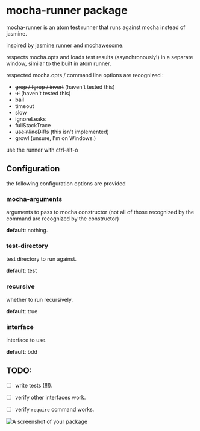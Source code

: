 # mocha-runner package

mocha-runner is an atom test runner that runs against mocha instead of jasmine.

inspired by [jasmine runner](https://github.com/nathansobo/atom-jasmine-runner/) and [mochawesome](https://github.com/adamgruber/mochawesome/).

respects mocha.opts and loads test results (asynchronously!) in a separate window, similar to the built in atom runner.

respected mocha.opts / command line options are recognized :

- ~~grep / fgrep / invert~~ (haven't tested this)
- ~~ui~~ (haven't tested this)
- bail
- timeout
- slow
- ignoreLeaks
- fullStackTrace
- ~~useInlineDiffs~~ (this isn't implemented)
- growl (unsure, I'm on Windows.)

use the runner with ctrl-alt-o

## Configuration

the following configuration options are provided

### mocha-arguments

arguments to pass to mocha constructor (not all of those recognized by the command are recognized by the constructor)

**default**: nothing.

### test-directory

test directory to run against.

**default**: test

### recursive

whether to run recursively.

**default**: true

### interface

interface to use.

**default**: bdd

## TODO:

- [ ] write tests (!!!).
- [ ] verify other interfaces work.
- [ ] verify `require` command works.


![A screenshot of your package](https://f.cloud.github.com/assets/69169/2290250/c35d867a-a017-11e3-86be-cd7c5bf3ff9b.gif)
